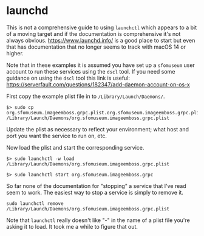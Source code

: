 # launchd

This is not a comprehensive guide to using `launchctl` which appears to a bit of a moving target and if the documentation is comprehensive it's not always obvious. https://www.launchd.info/ is a good place to start but even that has documentation that no longer seems to track with macOS 14 or higher.

Note that in these examples it is assumed you have set up a `sfomuseum` user account to run these services using the `dscl` tool. If you need some guidance on using the `dscl` tool this link is useful: https://serverfault.com/questions/182347/add-daemon-account-on-os-x

First copy the example plist file in to `/Library/Launch/Daemons/`.

```
$> sudo cp org.sfomuseum.imageemboss.grpc.plist.org.sfomuseum.imageemboss.grpc.plist /Library/Launch/Daemons/org.sfomuseum.imageemboss.grpc.plist
```

Update the plist as necessary to reflect your environment; what host and port you want the service to run on, etc.

Now load the plist and start the corresponding service.

```
$> sudo launchctl -w load /Library/Launch/Daemons/org.sfomuseum.imageemboss.grpc.plist

$> sudo launchctl start org.sfomuseum.imageemboss.grpc
```

So far none of the documentation for "stopping" a service that I've read seem to work. The easiest way to stop a service is simply to remove it.

```
sudo launchctl remove /Library/Launch/Daemons/org.sfomuseum.imageemboss.grpc.plist
```

Note that `launchctl` really doesn't like "-" in the name of a plist file you're asking it to load. It took me a while to figure that out.